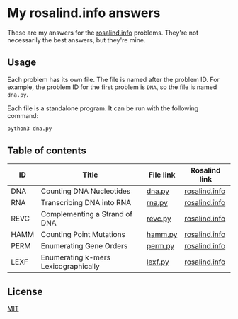 # My rosalind.info answers

These are my answers for the [rosalind.info](http://rosalind.info) problems. They're not necessarily the best answers, but they're mine.

## Usage

Each problem has its own file. The file is named after the problem ID. For example, the problem ID for the first problem is `DNA`, so the file is named `dna.py`.

Each file is a standalone program. It can be run with the following command:

```bash
python3 dna.py
```

## Table of contents

| ID | Title | File link | Rosalind link |
|----|-------|-----------|---------------|
| DNA | Counting DNA Nucleotides | [dna.py](DNA.py) | [rosalind.info](http://rosalind.info/problems/dna/) |
| RNA | Transcribing DNA into RNA | [rna.py](RNA.py) | [rosalind.info](http://rosalind.info/problems/rna/) |
| REVC | Complementing a Strand of DNA | [revc.py](REVC.py) | [rosalind.info](http://rosalind.info/problems/revc/) |
| HAMM | Counting Point Mutations | [hamm.py](HAMM.py) | [rosalind.info](http://rosalind.info/problems/hamm/) |
| PERM | Enumerating Gene Orders | [perm.py](PERM.py) | [rosalind.info](http://rosalind.info/problems/perm/) |
| LEXF | Enumerating k-mers Lexicographically | [lexf.py](LEXF.py) | [rosalind.info](http://rosalind.info/problems/lexf/) |


## License

[MIT](LICENSE)

